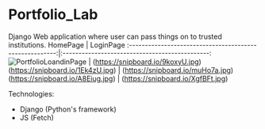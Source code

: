 ﻿# Portfolio_Lab

Django Web application where user can pass things on to trusted institutions.
HomePage                                                  |  LoginPage
:-------------------------------------------------------:|:----------------------------------------------:
![PortfolioLoandinPage](https://snipboard.io/hFg9kI.jpg)  |  (https://snipboard.io/9koxyU.jpg)
(https://snipboard.io/1Ek4zU.jpg)  |  (https://snipboard.io/muHo7a.jpg)
(https://snipboard.io/A8Eiug.jpg)  |  (https://snipboard.io/XgfBFt.jpg)

Technologies:
* Django (Python's framework)
* JS (Fetch)
